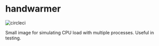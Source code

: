 # handwarmer

![circleci][circleci]

Small image for simulating CPU load with multiple processes.  Useful in testing. 

[circleci]: https://img.shields.io/circleci/build/gh/vektorcloud/handwarmer?color=1dd6c9&logo=CircleCI&logoColor=1dd6c9&style=for-the-badge "handwarmer"
